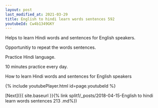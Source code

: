```yaml
---
layout: post
last_modified_at: 2021-03-29
title: English to hindi learn words sentences 592 
youtubeId: Cw4b1349GKY
---
```

 
 
Helps to learn Hindi words and sentences for English speakers.

Opportunitiy to repeat the words sentences. 

Practice Hindi language. 
 
10 minutes practice every day. 
 
How to learn Hindi words and sentences for English speakers 
 
{% include youtubePlayer.html id=page.youtubeId %}
 
 
[Next]({{ site.baseurl }}{% link  split1/_posts/2018-04-15-English to hindi learn words sentences 213 .md%})
 
